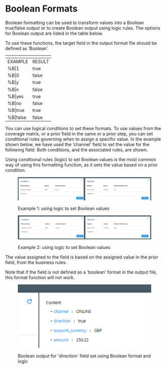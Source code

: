 # Boolean Formats

Boolean formatting can be used to transform values into a Boolean true/false output or to create Boolean output using logic rules.  The options for Boolean output are listed in the table below.

&#x20;To use these functions, the target field in the output format file should be defined as ‘Boolean’.

<table data-header-hidden><thead><tr><th valign="top"></th><th valign="top"></th></tr></thead><tbody><tr><td valign="top">EXAMPLE</td><td valign="top">RESULT</td></tr><tr><td valign="top">%B|1</td><td valign="top">true</td></tr><tr><td valign="top">%B|0</td><td valign="top">false</td></tr><tr><td valign="top">%B|y</td><td valign="top">true</td></tr><tr><td valign="top">%B|n</td><td valign="top">false</td></tr><tr><td valign="top">%B|yes</td><td valign="top">true</td></tr><tr><td valign="top">%B|no</td><td valign="top">false</td></tr><tr><td valign="top">%B|true</td><td valign="top">true</td></tr><tr><td valign="top">%B|false</td><td valign="top">false</td></tr></tbody></table>

&#x20;

You can use logical conditions to set these formats. To use values from the coverage matrix, or a prior field in the same or a prior step, you can set conditional rules governing when to assign a specific value.  In the example shown below, we have used the ‘channel’ field to set the value for the following field.  Both conditions, and the associated rules, are shown.

&#x20;Using conditional rules (logic) to set Boolean values is the most common way of using this formatting function, as it sets the value based on a prior condition.

<figure><img src="../../../../.gitbook/assets/image (2) (1) (1) (1).png" alt=""><figcaption><p>Example 1: using logic to set Boolean values</p></figcaption></figure>

<figure><img src="../../../../.gitbook/assets/image (3) (1) (1).png" alt=""><figcaption><p>Example 2: using logic to set Boolean values</p></figcaption></figure>

The value assigned to the field is based on the assigned value in the prior field, from the business  rules.

&#x20;Note that if the field is not defined as a ‘boolean’ format in the output file, this format function will not work.

<figure><img src="../../../../.gitbook/assets/image (4) (1) (1).png" alt=""><figcaption><p>Boolean output for 'direction' field set using Boolean format and logic</p></figcaption></figure>
